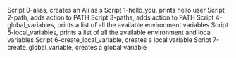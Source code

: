 Script 0-alias, creates an Ali as s
Script 1-hello_you, prints hello user
Script 2-path, adds action to PATH
Script 3-paths, adds action to PATH
Script 4-global_variables, prints a list of all the available environment variables
Script 5-local_variables, prints a list of all the available environment and local variables
Script 6-create_local_variable, creates a local variable
Script 7-create_global_variable, creates a global variable
